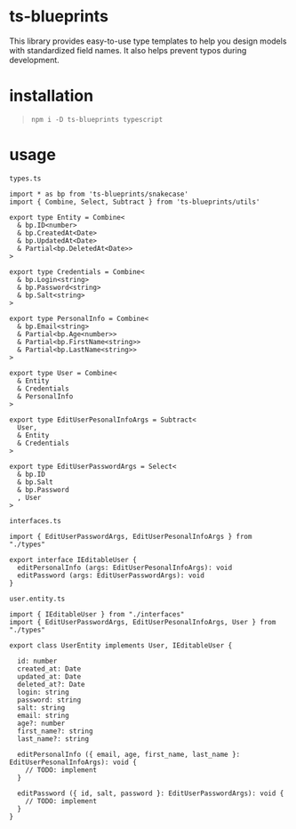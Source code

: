 # ts-blueprints

This library provides easy-to-use type templates to help you design models with standardized field names. It also helps prevent typos during development.

# installation

> `npm i -D ts-blueprints typescript`

# usage

`types.ts`

```
import * as bp from 'ts-blueprints/snakecase'
import { Combine, Select, Subtract } from 'ts-blueprints/utils'

export type Entity = Combine<
  & bp.ID<number>
  & bp.CreatedAt<Date>
  & bp.UpdatedAt<Date>
  & Partial<bp.DeletedAt<Date>>
>

export type Credentials = Combine<
  & bp.Login<string>
  & bp.Password<string>
  & bp.Salt<string>
>

export type PersonalInfo = Combine<
  & bp.Email<string>
  & Partial<bp.Age<number>>
  & Partial<bp.FirstName<string>>
  & Partial<bp.LastName<string>>
>

export type User = Combine<
  & Entity
  & Credentials
  & PersonalInfo
>

export type EditUserPesonalInfoArgs = Subtract<
  User,
  & Entity
  & Credentials
>

export type EditUserPasswordArgs = Select<
  & bp.ID
  & bp.Salt
  & bp.Password
  , User
>
```

`interfaces.ts`

```
import { EditUserPasswordArgs, EditUserPesonalInfoArgs } from "./types"

export interface IEditableUser {
  editPersonalInfo (args: EditUserPesonalInfoArgs): void
  editPassword (args: EditUserPasswordArgs): void
}
```

`user.entity.ts`

```
import { IEditableUser } from "./interfaces"
import { EditUserPasswordArgs, EditUserPesonalInfoArgs, User } from "./types"

export class UserEntity implements User, IEditableUser {

  id: number
  created_at: Date
  updated_at: Date
  deleted_at?: Date
  login: string
  password: string
  salt: string
  email: string
  age?: number
  first_name?: string
  last_name?: string

  editPersonalInfo ({ email, age, first_name, last_name }: EditUserPesonalInfoArgs): void {
    // TODO: implement
  }

  editPassword ({ id, salt, password }: EditUserPasswordArgs): void {
    // TODO: implement
  }
}
```
